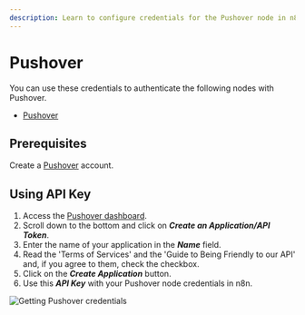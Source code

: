 ```yaml
---
description: Learn to configure credentials for the Pushover node in n8n
---
```


# Pushover

You can use these credentials to authenticate the following nodes with Pushover.
- [Pushover](../../nodes-library/nodes/Pushover/README.md)

## Prerequisites

Create a [Pushover](https://pushover.net) account.

## Using API Key

1. Access the [Pushover dashboard](https://pushover.net/).
2. Scroll down to the bottom and click on ***Create an Application/API Token***.
3. Enter the name of your application in the ***Name*** field.
4. Read the 'Terms of Services' and the 'Guide to Being Friendly to our API' and, if you agree to them, check the checkbox.
5. Click on the ***Create Application*** button.
6. Use this ***API Key*** with your Pushover node credentials in n8n.

![Getting Pushover credentials](./using-api-key.gif)
